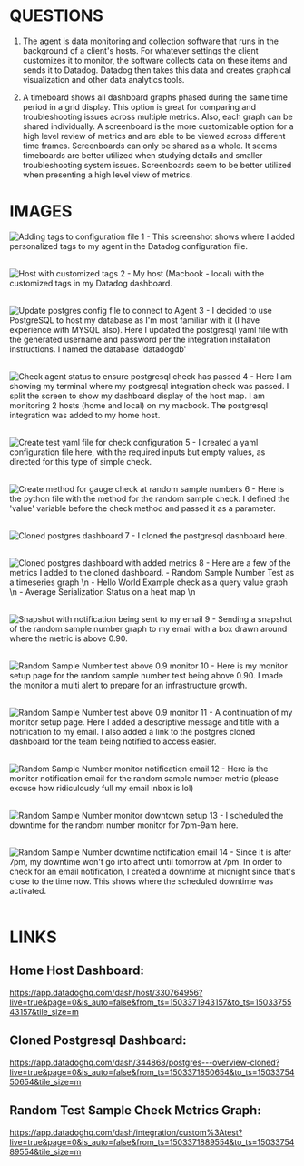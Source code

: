 # QUESTIONS
1. The agent is data monitoring and collection software that runs in the background of a client's hosts. For whatever settings the client customizes it to monitor, the software collects data on these items and sends it to Datadog. Datadog then takes this data and creates graphical visualization and other data analytics tools.

2. A timeboard shows all dashboard graphs phased during the same time period in a grid display. This option is great for comparing and troubleshooting issues across multiple metrics. Also, each graph can be shared individually. A screenboard is the more customizable option for a high level review of metrics and are able to be viewed across different time frames. Screenboards can only be shared as a whole. It seems timeboards are better utilized when studying details and smaller troubleshooting system issues. Screenboards seem to be better utilized when presenting a high level view of metrics.



# IMAGES
![Adding tags to configuration file](img/01.png?raw=true)
1 - This screenshot shows where I added personalized tags to my agent in the Datadog configuration file.
<br><br>

![Host with customized tags](img/02.png?raw=true)
2 - My host (Macbook - local) with the customized tags in my Datadog dashboard.
<br><br>

![Update postgres config file to connect to Agent](img/03.png?raw=true)
3 - I decided to use PostgreSQL to host my database as I'm most familiar with it (I have experience with MYSQL also). Here I updated the postgresql yaml file with the generated username and password per the integration installation instructions. I named the database 'datadogdb'
<br><br>

![Check agent status to ensure postgresql check has passed](img/04.png?raw=true)
4 - Here I am showing my terminal where my postgresql integration check was passed. I split the screen to show my dashboard display of the host map. I am monitoring 2 hosts (home and local) on my macbook. The postgresql integration was added to my home host.
<br><br>

![Create test yaml file for check configuration](img/05.png?raw=true)
5 - I created a yaml configuration file here, with the required inputs but empty values, as directed for this type of simple check.
<br><br>

![Create method for gauge check at random sample numbers](img/06.png?raw=true)
6 - Here is the python file with the method for the random sample check. I defined the 'value' variable before the check method and passed it as a parameter.
<br><br>

![Cloned postgres dashboard](img/07.png?raw=true)
7 - I cloned the postgresql dashboard here.
<br><br>

![Cloned postgres dashboard with added metrics](img/07.png?raw=true)
8 - Here are a few of the metrics I added to the cloned dashboard. 
      - Random Sample Number Test as a timeseries graph \n
      - Hello World Example check as a query value graph \n
      - Average Serialization Status on a heat map \n
<br><br>

![Snapshot with notification being sent to my email](img/09.png?raw=true)
9 - Sending a snapshot of the random sample number graph to my email with a box drawn around where the metric is above 0.90.
<br><br>

![Random Sample Number test above 0.9 monitor](img/10.png?raw=true)
10 - Here is my monitor setup page for the random sample number test being above 0.90. I made the monitor a multi alert to prepare for an infrastructure growth. 
<br><br>

![Random Sample Number test above 0.9 monitor](img/11.png?raw=true)
11 - A continuation of my monitor setup page. Here I added a descriptive message and title with a notification to my email. I also added a link to the postgres cloned dashboard for the team being notified to access easier. 
<br><br>

![Random Sample Number monitor notification email](img/12.png?raw=true)
12 - Here is the monitor notification email for the random sample number metric (please excuse how ridiculously full my email inbox is lol)
<br><br>

![Random Sample Number monitor downtown setup](img/13.png?raw=true)
13 - I scheduled the downtime for the random number monitor for 7pm-9am here. 
<br><br>

![Random Sample Number downtime notification email](img/14.png?raw=true)
14 - Since it is after 7pm, my downtime won't go into affect until tomorrow at 7pm. In order to check for an email notification, I created a downtime at midnight since that's close to the time now. This shows where the scheduled downtime was activated.
<br><br>


# LINKS

## Home Host Dashboard:
https://app.datadoghq.com/dash/host/330764956?live=true&page=0&is_auto=false&from_ts=1503371943157&to_ts=1503375543157&tile_size=m

## Cloned Postgresql Dashboard:
https://app.datadoghq.com/dash/344868/postgres---overview-cloned?live=true&page=0&is_auto=false&from_ts=1503371850654&to_ts=1503375450654&tile_size=m

## Random Test Sample Check Metrics Graph:
https://app.datadoghq.com/dash/integration/custom%3Atest?live=true&page=0&is_auto=false&from_ts=1503371889554&to_ts=1503375489554&tile_size=m
